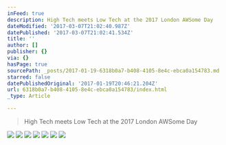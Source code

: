 ```yaml
---
inFeed: true
description: High Tech meets Low Tech at the 2017 London AWSome Day
dateModified: '2017-03-07T21:02:40.987Z'
datePublished: '2017-03-07T21:02:41.534Z'
title: ''
author: []
publisher: {}
via: {}
hasPage: true
sourcePath: _posts/2017-01-19-6318b0a7-b408-4105-8e4c-ebca0a154783.md
starred: false
datePublishedOriginal: '2017-01-19T20:46:21.204Z'
url: 6318b0a7-b408-4105-8e4c-ebca0a154783/index.html
_type: Article

---
```

> High Tech meets Low Tech at the 2017 London AWSome Day

![](https://the-grid-user-content.s3-us-west-2.amazonaws.com/be87c946-2e8d-45ee-9096-9794aa93949a.jpg)
![](https://the-grid-user-content.s3-us-west-2.amazonaws.com/fc84edeb-3800-4e98-b173-3eb2a3393460.jpg)
![](https://the-grid-user-content.s3-us-west-2.amazonaws.com/710524f1-bd9b-414c-a1a2-ffab04da49c4.jpg)
![](https://the-grid-user-content.s3-us-west-2.amazonaws.com/633fc91e-8197-4b0e-ba3e-30518c331da5.jpg)
![](https://the-grid-user-content.s3-us-west-2.amazonaws.com/b9829d1f-aaac-4ad3-a101-f337ba77e7f7.jpg)
![](https://the-grid-user-content.s3-us-west-2.amazonaws.com/08dcd581-a0da-4c56-b0df-2bdb3b7d8563.jpg)
![](https://the-grid-user-content.s3-us-west-2.amazonaws.com/00deafb0-b449-4b01-82a5-c6c527c68382.jpg)
